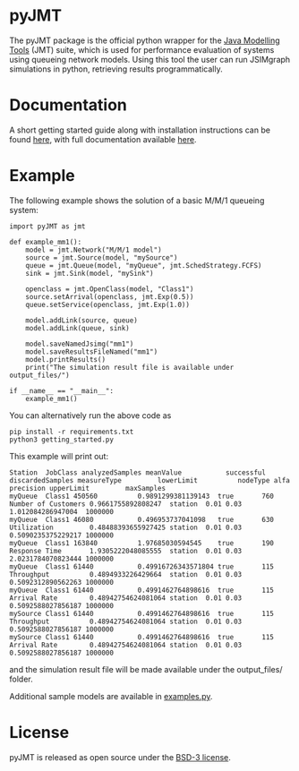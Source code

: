 # pyJMT
The pyJMT package is the official python wrapper for the [Java Modelling Tools](https://jmt.sf.net/) (JMT) suite, which is used for performance evaluation of systems using queueing network models. Using this tool the user can run JSIMgraph simulations in python, retrieving results programmatically.

# Documentation
A short getting started guide along with installation instructions can be found [here](https://github.com/imperial-qore/pyJMT/blob/main/pyJMT_manual.pdf), with full documentation available [here](https://imperial-qore.github.io/pyJMT/).

# Example
The following example shows the solution of a basic M/M/1 queueing system:
```
import pyJMT as jmt

def example_mm1():
    model = jmt.Network("M/M/1 model")
    source = jmt.Source(model, "mySource")
    queue = jmt.Queue(model, "myQueue", jmt.SchedStrategy.FCFS)
    sink = jmt.Sink(model, "mySink")

    openclass = jmt.OpenClass(model, "Class1")
    source.setArrival(openclass, jmt.Exp(0.5))
    queue.setService(openclass, jmt.Exp(1.0))

    model.addLink(source, queue)
    model.addLink(queue, sink)

    model.saveNamedJsimg("mm1")
    model.saveResultsFileNamed("mm1")
    model.printResults()
    print("The simulation result file is available under output_files/")

if __name__ == "__main__":
    example_mm1()
```

You can alternatively run the above code as
```
pip install -r requirements.txt
python3 getting_started.py
```

This example will print out:
```
Station  JobClass analyzedSamples meanValue           successful discardedSamples measureType         lowerLimit          nodeType alfa precision upperLimit         maxSamples 
myQueue  Class1 450560          0.9891299381139143  true       760              Number of Customers 0.9661755892808247  station  0.01 0.03      1.012084286947004  1000000    
myQueue  Class1 46080           0.496953737041098   true       630              Utilization         0.48488393655927425 station  0.01 0.03      0.5090235375229217 1000000    
myQueue  Class1 163840          1.97685030594545    true       190              Response Time       1.9305222048085555  station  0.01 0.03      2.0231784070823444 1000000    
myQueue  Class1 61440           0.49916726343571804 true       115              Throughput          0.4894933226429664  station  0.01 0.03      0.5092312890562263 1000000    
myQueue  Class1 61440           0.4991462764898616  true       115              Arrival Rate        0.48942754624081064 station  0.01 0.03      0.5092588027856187 1000000    
mySource Class1 61440           0.4991462764898616  true       115              Throughput          0.48942754624081064 station  0.01 0.03      0.5092588027856187 1000000    
mySource Class1 61440           0.4991462764898616  true       115              Arrival Rate        0.48942754624081064 station  0.01 0.03      0.5092588027856187 1000000    
```
and the simulation result file will be made  available under the output_files/ folder.

Additional sample models are available in [examples.py](https://raw.githubusercontent.com/imperial-qore/pyJMT/main/examples.py).

# License
pyJMT is released as open source under the [BSD-3 license](https://raw.githubusercontent.com/imperial-qore/pyJMT/main/LICENSE).
